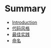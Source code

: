# Summary

* [Introduction](README.md)
* [代码风格](chapter1.md)
* [最佳实践](best-practice.md)
* [命名](naming.md)

